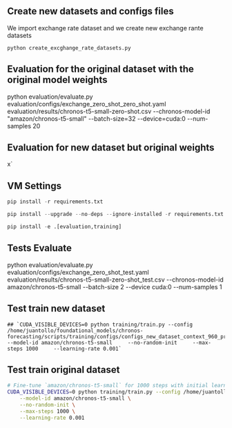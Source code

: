 ## Create new datasets and configs files

We import exchange rate dataset and we create new exchange rante datasets

`python create_excghange_rate_datasets.py`

## Evaluation for the original dataset with the original model weights

python evaluation/evaluate.py evaluation/configs/exchange_zero_shot_zero_shot.yaml evaluation/results/chronos-t5-small-zero-shot.csv     --chronos-model-id "amazon/chronos-t5-small"     --batch-size=32     --device=cuda:0     --num-samples 20

## Evaluation for new dataset but original weights

x`

## VM Settings

```python
pip install -r requirements.txt

pip install --upgrade --no-deps --ignore-installed -r requirements.txt

pip install -e .[evaluation,training]
```

## Tests Evaluate

python evaluation/evaluate.py evaluation/configs/exchange_zero_shot_test.yaml evaluation/results/chronos-t5-small-zero-shot_test.csv --chronos-model-id amazon/chronos-t5-small --batch-size 2 --device cuda:0 --num-samples 1

## Test train new dataset

```
## `CUDA_VISIBLE_DEVICES=0 python training/train.py --config /home/juantollo/foundational_models/chronos-forecasting/scripts/training/configs/configs_new_dataset_context_960_pred_240_lr_0.001.yaml     --model-id amazon/chronos-t5-small     --no-random-init     --max-steps 1000     --learning-rate 0.001`
```

## Test train original dataset

```sh
# Fine-tune `amazon/chronos-t5-small` for 1000 steps with initial learning rate of 1e-3
CUDA_VISIBLE_DEVICES=0 python training/train.py --config /home/juantollo/foundational_models/chronos-forecasting/scripts/training/configs/chronos-t5-small.yaml \
    --model-id amazon/chronos-t5-small \
    --no-random-init \
    --max-steps 1000 \
    --learning-rate 0.001
```
